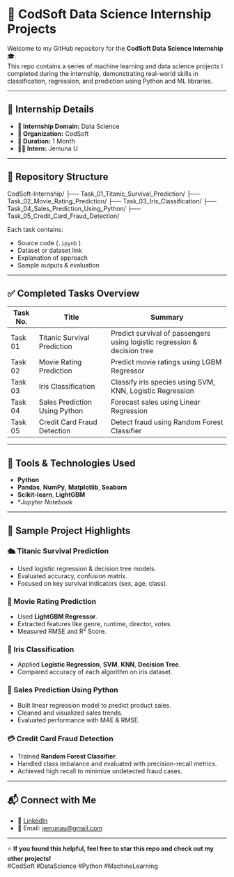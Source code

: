 # 🚀 CodSoft Data Science Internship Projects

Welcome to my GitHub repository for the **CodSoft Data Science Internship** 🎓.  
This repo contains a series of machine learning and data science projects I completed during the internship, demonstrating real-world skills in classification, regression, and prediction using Python and ML libraries.

---

## 📌 Internship Details

- **🎯 Internship Domain:** Data Science  
- **🏢 Organization:** CodSoft  
- **📅 Duration:** 1 Month  
- **👩‍💻 Intern:** Jemuna U

---

## 📁 Repository Structure

CodSoft-Internship/
├── Task_01_Titanic_Survival_Prediction/
├── Task_02_Movie_Rating_Prediction/
├── Task_03_Iris_Classification/
├── Task_04_Sales_Prediction_Using_Python/
├── Task_05_Credit_Card_Fraud_Detection/


Each task contains:
- Source code (`.ipynb` )
- Dataset or dataset link
- Explanation of approach
- Sample outputs & evaluation

---

## ✅ Completed Tasks Overview

| Task No. | Title                            | Summary                                                                 |
|----------|----------------------------------|-------------------------------------------------------------------------|
| Task 01  | Titanic Survival Prediction      | Predict survival of passengers using logistic regression & decision tree |
| Task 02  | Movie Rating Prediction          | Predict movie ratings using LGBM Regressor                              |
| Task 03  | Iris Classification              | Classify iris species using SVM, KNN, Logistic Regression               |
| Task 04  | Sales Prediction Using Python    | Forecast sales using Linear Regression                                  |
| Task 05  | Credit Card Fraud Detection      | Detect fraud using Random Forest Classifier                             |

---

## 🧠 Tools & Technologies Used

- **Python**
- **Pandas**, **NumPy**, **Matplotlib**, **Seaborn**
- **Scikit-learn**, **LightGBM**
- **Jupyter Notebook*

---

## 🔎 Sample Project Highlights

### 🛳️ Titanic Survival Prediction
- Used logistic regression & decision tree models.
- Evaluated accuracy, confusion matrix.
- Focused on key survival indicators (sex, age, class).

### 🎥 Movie Rating Prediction
- Used **LightGBM Regressor**.
- Extracted features like genre, runtime, director, votes.
- Measured RMSE and R² Score.

### 🌸 Iris Classification
- Applied **Logistic Regression**, **SVM**, **KNN**, **Decision Tree**.
- Compared accuracy of each algorithm on iris dataset.

### 🛒 Sales Prediction Using Python
- Built linear regression model to predict product sales.
- Cleaned and visualized sales trends.
- Evaluated performance with MAE & RMSE.

### 💳 Credit Card Fraud Detection
- Trained **Random Forest Classifier**.
- Handled class imbalance and evaluated with precision-recall metrics.
- Achieved high recall to minimize undetected fraud cases.

---

## 📬 Connect with Me

- 🔗 [LinkedIn](https://www.linkedin.com/in/jemuna27/)  
- 📧 Email: jemunau@gmail.com  

---

⭐ **If you found this helpful, feel free to star this repo and check out my other projects!**  
#CodSoft #DataScience #Python #MachineLearning 
